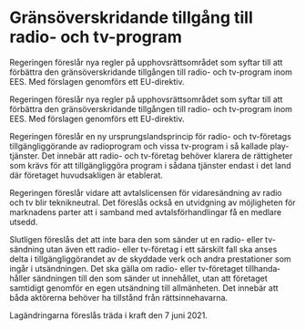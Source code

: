 # Gränsöverskridande tillgång till radio- och tv-program

Regeringen föreslår nya regler på upp­hovs­rätts­om­rådet som syftar till att för­bättra den gränsöver­skridande till­gången till radio- och tv-program inom EES. Med förslagen genom­förs ett EU-direktiv.

Regeringen föreslår nya regler på upp­hovs­rätts­om­rådet som syftar till att för­bättra den gränsöver­skridande till­gången till radio- och tv-program inom EES. Med förslagen genom­förs ett EU-direktiv.

Regeringen föreslår en ny ursprungs­landsprincip för radio- och tv-företags tillgäng­lig­görande av radio­program och vissa tv-program i så kallade play­tjänster. Det innebär att radio- och tv-företag behöver klarera de rättig­heter som krävs för att till­gänglig­göra program i sådana tjänster endast i det land där före­taget huvud­sakligen är etablerat.

Regeringen föreslår vidare att avtals­licensen för vidare­sändning av radio och tv blir teknik­neutral. Det föreslås också en utvidg­ning av möjlig­heten för mark­nadens parter att i samband med avtalsförhandlingar få en medlare utsedd.

Slutligen föreslås det att inte bara den som sänder ut en radio- eller tv-sändning utan även ett radio- eller tv-företag i ett särskilt fall ska anses delta i till­gänglig­görandet av de skyddade verk och andra presta­tioner som ingår i utsänd­ningen. Det ska gälla om radio- eller tv-företaget tillhanda­håller sänd­ningen till den som sänder ut innehållet, utan att företaget samtidigt genom­för en egen utsänd­ning till allmän­heten. Det innebär att båda aktörerna behöver ha tillstånd från rätts­inne­havarna.

Lagändringarna föreslås träda i kraft den 7 juni 2021.
